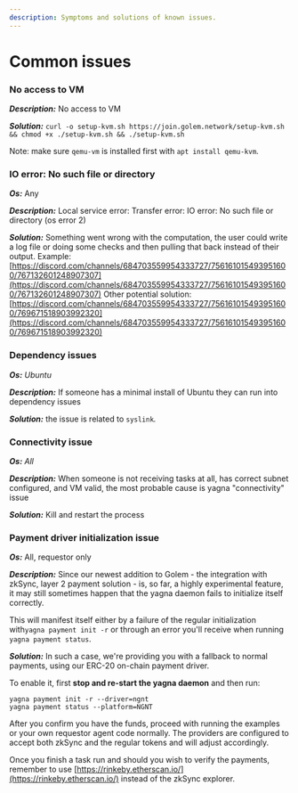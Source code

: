 ```yaml
---
description: Symptoms and solutions of known issues.
---
```


# Common issues

### No access to VM

_**Description:**_ No access to VM

 _**Solution:**_ `curl -o setup-kvm.sh https://join.golem.network/setup-kvm.sh && chmod +x ./setup-kvm.sh && ./setup-kvm.sh` 

Note: make sure `qemu-vm` is installed first with `apt install qemu-kvm`.

### IO error: No such file or directory

_**Os:**_ Any

_**Description:**_  Local service error: Transfer error: IO error: No such file or directory \(os error 2\)

_**Solution:**_  Something went wrong with the computation, the user could write a log file or doing some checks and then pulling that back instead of their output. Example: [https://discord.com/channels/684703559954333727/756161015493951600/767132601248907307](https://discord.com/channels/684703559954333727/756161015493951600/767132601248907307) Other potential solution: [https://discord.com/channels/684703559954333727/756161015493951600/769671518903992320](https://discord.com/channels/684703559954333727/756161015493951600/769671518903992320)

### Dependency issues

_**Os:** Ubuntu_

_**Description:**_ If someone has a minimal install of Ubuntu they can run into dependency issues

_**Solution:**_ the issue is related to `syslink`_._

### Connectivity issue

_**Os:** All_

_**Description:**_ When someone is not receiving tasks at all, has correct subnet configured, and VM valid, the most probable cause is yagna "connectivity" issue

_**Solution:**_ Kill and restart the process

### Payment driver initialization issue

_**Os:**_ All, requestor only

_**Description:**_ Since our newest addition to Golem - the integration with zkSync, layer 2 payment solution - is, so far, a highly experimental feature, it may still sometimes happen that the yagna daemon fails to initialize itself correctly.

This will manifest itself either by a failure of the regular initialization with`yagna payment init -r` or through an error you'll receive when running `yagna payment status`.

_**Solution:**_ In such a case, we're providing you with a fallback to normal payments, using our ERC-20 on-chain payment driver.

To enable it, first **stop and re-start the yagna daemon** and then run:

```text
yagna payment init -r --driver=ngnt
yagna payment status --platform=NGNT
```

After you confirm you have the funds, proceed with running the examples or your own requestor agent code normally. The providers are configured to accept both zkSync and the regular tokens and will adjust accordingly.

Once you finish a task run and should you wish to verify the payments, remember to use [https://rinkeby.etherscan.io/](https://rinkeby.etherscan.io/) instead of the zkSync explorer.

